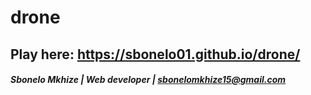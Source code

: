 # drone

## Play here: https://sbonelo01.github.io/drone/

##### Sbonelo Mkhize | Web developer | sbonelomkhize15@gmail.com
